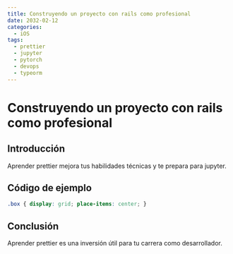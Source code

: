 ```yaml
---
title: Construyendo un proyecto con rails como profesional
date: 2032-02-12
categories:
  - iOS
tags:
  - prettier
  - jupyter
  - pytorch
  - devops
  - typeorm
---
```


# Construyendo un proyecto con rails como profesional

## Introducción

Aprender prettier mejora tus habilidades técnicas y te prepara para jupyter.

## Código de ejemplo

```css
.box { display: grid; place-items: center; }
```

## Conclusión

Aprender prettier es una inversión útil para tu carrera como desarrollador.